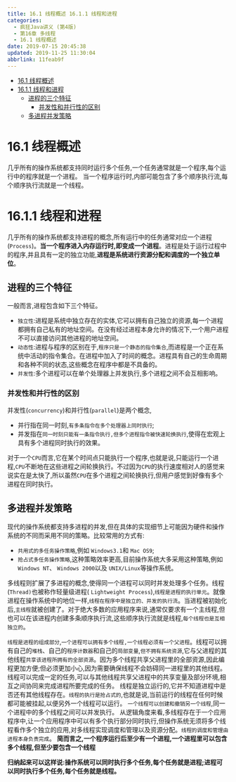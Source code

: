 ```yaml
---
title: 16.1 线程概述 16.1.1 线程和进程
categories: 
  - 疯狂Java讲义 (第4版)
  - 第16章 多线程
  - 16.1 线程概述
date: 2019-07-15 20:45:38
updated: 2019-11-25 11:30:04
abbrlink: 11feab9f
---
```

<div id='my_toc'>

- [16.1 线程概述](/JavaReadingNotes/11feab9f/#16-1-线程概述)
- [16.1.1 线程和进程](/JavaReadingNotes/11feab9f/#16-1-1-线程和进程)
    - [进程的三个特征](/JavaReadingNotes/11feab9f/#进程的三个特征)
        - [并发性和并行性的区别](/JavaReadingNotes/11feab9f/#并发性和并行性的区别)
    - [多进程并发策略](/JavaReadingNotes/11feab9f/#多进程并发策略)

</div>
<!--more-->
<script>if (navigator.platform.toLowerCase() == 'win32'){document.getElementById('my_toc').style.display = 'none';}</script>

<!--end-->
<!--SSTStart-->
# 16.1 线程概述 #
几乎所有的操作系统都支持同时运行多个任务,一个任务通常就是一个程序,每个运行中的程序就是一个进程。
当一个程序运行时,内部可能包含了多个顺序执行流,每个顺序执行流就是一个线程。
# 16.1.1 线程和进程 #
几乎所有的操作系统都支持进程的概念,所有运行中的任务通常对应一个进程(`Process`)。**当一个程序进入内存运行时,即变成一个进程**。进程是处于运行过程中的程序,并且具有一定的独立功能,**进程是系统进行资源分配和调度的一个独立单位**。

## 进程的三个特征 ##
一般而言,进程包含如下三个特征。
- `独立性`:进程是系统中独立存在的实体,它可以拥有自己独立的资源,每一个进程都拥有自己私有的地址空间。在没有经过进程本身允许的情况下,一个用户进程不可以直接访问其他进程的地址空间。
- `动态性`:进程与程序的区别在于,`程序只是一个静态的指令集合`,而进程是一个正在系统中活动的指令集合。在进程中加入了时间的概念。进程具有自己的生命周期和各种不同的状态,这些概念在程序中都是不具备的。
- `并发性`:多个进程可以在单个处理器上并发执行,多个进程之间不会互相影响。

### 并发性和并行性的区别 ###
并发性(`concurrency`)和并行性(`parallel`)是两个概念,
- 并行指在同一时刻,`有多条指令在多个处理器上同时执行`;
- 并发指在`同一时刻只能有一条指令执行,但多个进程指令被快速轮换执行`,使得在宏观上具有多个进程同时执行的效果。

对于一个`CPU`而言,它在某个时间点只能执行一个程序,也就是说,只能运行一个进程,`CPU`不断地在这些进程之间轮换执行。不过因为`CPU`的执行速度相对人的感觉来说实在是太快了,所以虽然`CPU`在多个进程之间轮换执行,但用户感觉到好像有多个进程在同时执行。
## 多进程并发策略 ##
现代的操作系统都支持多进程的并发,但在具体的实现细节上可能因为硬件和操作系统的不同而采用不同的策略。比较常用的方式有:
- `共用式的多任务操作策略`,例如 `Windows3.1`和 `Mac OS9`;
- `抢占式多任务操作策略`,这种策略效率更高,目前操作系统大多采用这种策略,例如 `Windows NT`、 `Windows 2000`以及 `UNIX/Linux`等操作系统。

多线程则扩展了多进程的概念,使得同一个进程可以同时并发处理多个任务。线程(`Thread)`也被称作轻量级进程( `Lightweight Process`),`线程是进程的执行单元`。就像进程在操作系统中的地位一样,`线程在程序中是独立的、并发的执行流`。当进程被初始化后,`主线程`就被创建了。对于绝大多数的应用程序来说,通常仅要求有一个主线程,但也可以在该进程内创建多条顺序执行流,这些顺序执行流就是线程,`每个线程也是互相独立的`。

`线程是进程的组成部分`,`一个进程可以拥有多个线程,一个线程必须有一个父进程`。线程可以拥有自己的`堆栈`、自己的`程序计数器`和自己的`局部变量`,`但不拥有系统资源`,它与父进程的其他线程`共享该进程所拥有的全部资源`。因为多个线程共享父进程里的全部资源,因此编程更加方便;但必须更加小心,因为需要确保线程不会妨碍同一进程里的其他线程。
线程可以完成一定的任务,可以与其他线程共享父进程中的共享变量及部分环境,相互之间协同来完成进程所要完成的任务。
线程是独立运行的,它并不知道进程中是否还有其他线程存在。`线程的执行是抢占式的`,也就是说,当前运行的线程在任何时候都可能被挂起,以便另外一个线程可以运行。
`一个线程可以创建和撤销另一个线程`,同一个进程中的多个线程之间可以并发执行。
从逻辑角度来看,多线程存在于一个应用程序中,让一个应用程序中可以有多个执行部分同时执行,但操作系统无须将多个线程看作多个独立的应用,对多线程实现调度和管理以及资源分配。`线程的调度和管理由进程本身负责完成`。
**简而言之,一个程序运行后至少有一个进程,一个进程里可以包含多个线程,但至少要包含一个线程**

**归纳起来可以这样说:操作系统可以同时执行多个任务,每个任务就是进程;进程可以同时执行多个任务,每个任务就是线程。**
<!--SSTStop-->

